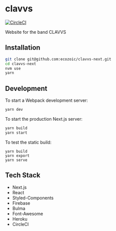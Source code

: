 # clavvs

[![CircleCI](https://circleci.com/gh/ecozoic/clavvs-next.svg?style=svg)](https://circleci.com/gh/ecozoic/clavvs-next)

Website for the band CLAVVS

## Installation
```bash
git clone git@github.com:ecozoic/clavvs-next.git
cd clavvs-next
nvm use
yarn
```

## Development
To start a Webpack development server:
```bash
yarn dev
```

To start the production Next.js server:
```bash
yarn build
yarn start
```

To test the static build:
```
yarn build
yarn export
yarn serve
```

## Tech Stack
* Next.js
* React
* Styled-Components
* Firebase
* Bulma
* Font-Awesome
* Heroku
* CircleCI